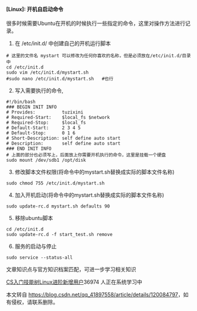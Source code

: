  

#### \[Linux\]: 开机自启动命令


很多时候需要Ubuntu在开机的时候执行一些指定的命令，这里对操作方法进行记录。

1.  在 /etc/init.d/ 中创建自己的开机运行脚本

```shell
# 这里的文件名 mystart 可以修改为任何你喜欢的名称，但是必须放在/etc/init.d/目录中
cd /etc/init.d
sudo vim /etc/init.d/mystart.sh
#sudo nano /etc/init.d/mystart.sh   #也行
```

2.  写入需要执行的命令,

```shell
#!/bin/bash
### BEGIN INIT INFO
# Provides:          tuzixini
# Required-Start:    $local_fs $network
# Required-Stop:     $local_fs
# Default-Start:     2 3 4 5
# Default-Stop:      0 1 6
# Short-Description: self define auto start
# Description:       self define auto start
### END INIT INFO
# 上面的部分也必须写上，后面放上你需要开机执行的命令，这里是挂载一个硬盘
sudo mount /dev/sdb1 /opt/disk

```

3.  修改脚本文件权限(将命令中的mystart.sh替换成实际的脚本文件名称)

```shell
sudo chmod 755 /etc/init.d/mystart.sh
```

4.  加入开机启动(将命令中的mystart.sh替换成实际的脚本文件名称)

```shell
sudo update-rc.d mystart.sh defaults 90
```

5.  移除ubuntu脚本

```shell
cd /etc/init.d
sudo update-rc.d -f start_test.sh remove
```

6.  服务的启动与停止

```shell
sudo service --status-all
```

 

文章知识点与官方知识档案匹配，可进一步学习相关知识

[CS入门技能树](https://edu.csdn.net/skill/gml/gml-107df6e5ed9b4bef8b035e0649b2449e?utm_source=csdn_ai_skill_tree_blog)[Linux进阶](https://edu.csdn.net/skill/gml/gml-107df6e5ed9b4bef8b035e0649b2449e?utm_source=csdn_ai_skill_tree_blog)[新增用户](https://edu.csdn.net/skill/gml/gml-107df6e5ed9b4bef8b035e0649b2449e?utm_source=csdn_ai_skill_tree_blog)36974 人正在系统学习中

本文转自 <https://blog.csdn.net/qq_41897558/article/details/120084797>，如有侵权，请联系删除。